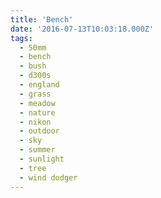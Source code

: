 ```yaml
---
title: 'Bench'
date: '2016-07-13T10:03:18.000Z'
tags:
  - 50mm
  - bench
  - bush
  - d300s
  - england
  - grass
  - meadow
  - nature
  - nikon
  - outdoor
  - sky
  - summer
  - sunlight
  - tree
  - wind dodger
---
```

